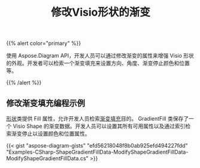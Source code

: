 ﻿---
title: 修改Visio形状的渐变
type: docs
weight: 10
url: /zh/net/modify-the-gradient-of-a-visio-shape/
description: 本页介绍如何使用 Aspose.Diagram 库修改 visio 形状的渐变颜色。
---
{{% alert color="primary" %}} 

使用 Aspose.Diagram API，开发人员可以通过修改渐变的属性来增强 Visio 形状的外观。开发者可以检索一个渐变填充来设置方向、角度、渐变停止颜色和位置等。

{{% /alert %}} 
## **修改渐变填充编程示例**
[形状](http://www.aspose.com/api/net/diagram/aspose.diagram/shape)类提供 Fill 属性，允许开发人员检索[渐变填充](http://www.aspose.com/api/net/diagram/aspose.diagram/gradientfill)目的。 GradientFill 类保存了一个 Visio Shape 的渐变数据。开发人员可以设置其所有可用属性以及通过索引检索渐变停止以设置颜色和位置属性。

{{< gist "aspose-diagram-gists" "efd56218048f8b0ab925efd494227fdd" "Examples-CSharp-ShapeGradientFillData-ModifyShapeGradientFillData-ModifyShapeGradientFillData.cs" >}}
